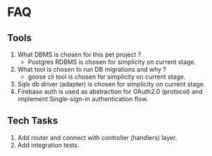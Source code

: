 # FAQ

## Tools

1. What DBMS is chosen for this pet project ?
    - Postgres RDBMS  is chosen for simplicity on current stage.
2. What tool is chosen to run DB migrations and why ?
    - goose cli tool is chosen for simplicity on current stage.
3. Sqlx db driver (adapter) is chosen for simplicity on current stage.
4. Firebase auth is used as abstraction for OAuth2.0 (protocol) and implement Single-sign-in authentication flow.

## Tech Tasks
1. Add router and connect with controller (handlers) layer.
2. Add integration tests.
